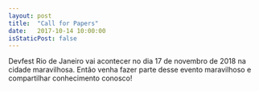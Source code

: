 ```yaml
---
layout: post
title:  "Call for Papers"
date:   2017-10-14 10:00:00
isStaticPost: false
---
```

Devfest Rio de Janeiro vai acontecer no dia 17 de novembro de 2018 na cidade maravilhosa. Então venha fazer parte desse evento maravilhoso e compartilhar conhecimento conosco!
